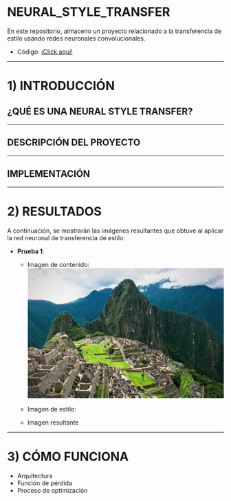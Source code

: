 # NEURAL_STYLE_TRANSFER
En este repositorio, almaceno un proyecto relacionado a la transferencia de estilo usando redes neuronales convolucionales.

- Código: [¡Click aquí!](./NeuralStyleTransfer_FromScratch.ipynb)

-----
# 1) INTRODUCCIÓN
## ¿QUÉ ES UNA NEURAL STYLE TRANSFER?


----
## DESCRIPCIÓN DEL PROYECTO

----

## IMPLEMENTACIÓN

----
# 2) RESULTADOS
A continuación, se mostrarán las imágenes resultantes que obtuve al aplicar la red neuronal de transferencia de estilo:
- **Prueba 1**:
  - Imagen de contenido:
    ![MachuPicchu](https://github.com/DianaMLlamocaZ/NEURAL_STYLE_TRANSFER/blob/main/IMAGENES/machu_picchu.jpg)

  - Imagen de estilo:
    ![]()

  - Imagen resultante 


----
# 3) CÓMO FUNCIONA
* Arquitectura
* Función de pérdida
* Proceso de optimización

